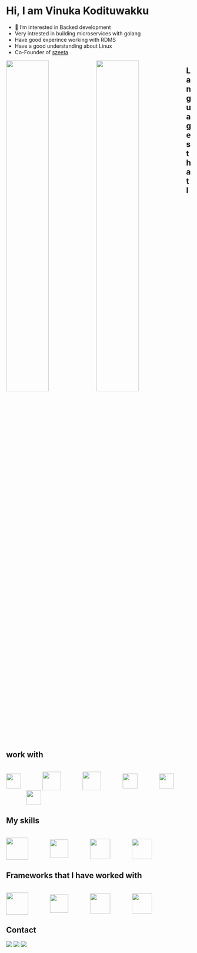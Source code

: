 # Hi, I am Vinuka Kodituwakku

- 👀 I’m interested in Backed development
- Very intrested in building microservices with golang
- Have good experince working with RDMS
- Have a good understanding about Linux
- Co-Founder of <a href="https://szeeta.com" target="_blank">szeeta</a>

<img align="left" width="48%" src="https://github-readme-vinukathejana.vercel.app/api?username=VinukaThejana&show_icons=true&theme=dracula&count_private=true"/>
<img align="left" width="48%" src="https://github-readme-streak-stats.herokuapp.com/?user=vinukaThejana&theme=dracula&hide_border=false"/>

## Languages that I work with

<div style="display: inline_block"><br>
 <img height="40" align="center" src="https://cdn.jsdelivr.net/gh/devicons/devicon/icons/go/go-original.svg" />
  &nbsp;&nbsp;&nbsp;&nbsp;&nbsp;&nbsp;&nbsp;&nbsp;&nbsp;&nbsp;&nbsp;&nbsp;&nbsp;
  <img height="50" align="center" src="https://cdn.jsdelivr.net/gh/devicons/devicon/icons/rust/rust-plain.svg" />
  &nbsp;&nbsp;&nbsp;&nbsp;&nbsp;&nbsp;&nbsp;&nbsp;&nbsp;&nbsp;&nbsp;&nbsp;&nbsp;
  <img height="50" align="center" src="https://cdn.jsdelivr.net/gh/devicons/devicon/icons/python/python-original.svg" />
  &nbsp;&nbsp;&nbsp;&nbsp;&nbsp;&nbsp;&nbsp;&nbsp;&nbsp;&nbsp;&nbsp;&nbsp;&nbsp;
  <img height="40" align="center" src="https://cdn.jsdelivr.net/gh/devicons/devicon/icons/typescript/typescript-original.svg" />
  &nbsp;&nbsp;&nbsp;&nbsp;&nbsp;&nbsp;&nbsp;&nbsp;&nbsp;&nbsp;&nbsp;&nbsp;&nbsp;
  <img height="40" align="center" src="https://cdn.jsdelivr.net/gh/devicons/devicon/icons/mysql/mysql-original.svg" />
  &nbsp;&nbsp;&nbsp;&nbsp;&nbsp;&nbsp;&nbsp;&nbsp;&nbsp;&nbsp;&nbsp;&nbsp;&nbsp;
  <img height="40" align="center" src="https://cdn.jsdelivr.net/gh/devicons/devicon/icons/lua/lua-original-wordmark.svg" />
  &nbsp;&nbsp;&nbsp;&nbsp;&nbsp;&nbsp;&nbsp;&nbsp;&nbsp;&nbsp;&nbsp;&nbsp;&nbsp;
</div>

## My skills
<div style="display: inline_block"><br>
 <img height="60" align="center" src="https://cdn.jsdelivr.net/gh/devicons/devicon/icons/docker/docker-original-wordmark.svg" />
  &nbsp;&nbsp;&nbsp;&nbsp;&nbsp;&nbsp;&nbsp;&nbsp;&nbsp;&nbsp;&nbsp;&nbsp;&nbsp;
  <img height="50" align="center" src="https://cdn.jsdelivr.net/gh/devicons/devicon/icons/linux/linux-original.svg" />
  &nbsp;&nbsp;&nbsp;&nbsp;&nbsp;&nbsp;&nbsp;&nbsp;&nbsp;&nbsp;&nbsp;&nbsp;&nbsp;
  <img height="55" align="center" src="https://cdn.jsdelivr.net/gh/devicons/devicon/icons/googlecloud/googlecloud-original.svg" />
  &nbsp;&nbsp;&nbsp;&nbsp;&nbsp;&nbsp;&nbsp;&nbsp;&nbsp;&nbsp;&nbsp;&nbsp;&nbsp;
  <img height="55" align="center" src="https://cdn.jsdelivr.net/gh/devicons/devicon/icons/amazonwebservices/amazonwebservices-original-wordmark.svg" />
  &nbsp;&nbsp;&nbsp;&nbsp;&nbsp;&nbsp;&nbsp;&nbsp;&nbsp;&nbsp;&nbsp;&nbsp;&nbsp;
</div>

## Frameworks that I have worked with

<div style="display: inline_block"><br>
 <img height="60" align="center" src="https://cdn.jsdelivr.net/gh/devicons/devicon/icons/nextjs/nextjs-original.svg" />
  &nbsp;&nbsp;&nbsp;&nbsp;&nbsp;&nbsp;&nbsp;&nbsp;&nbsp;&nbsp;&nbsp;&nbsp;&nbsp;
  <img height="50" align="center" src="https://trpc.io/img/logo.svg" />
  &nbsp;&nbsp;&nbsp;&nbsp;&nbsp;&nbsp;&nbsp;&nbsp;&nbsp;&nbsp;&nbsp;&nbsp;&nbsp;
  <img height="55" align="center" src="https://www.freelogovectors.net/wp-content/uploads/2022/01/prisma_logo-freelogovectors.net_.png" />
  &nbsp;&nbsp;&nbsp;&nbsp;&nbsp;&nbsp;&nbsp;&nbsp;&nbsp;&nbsp;&nbsp;&nbsp;&nbsp;
  <img height="55" align="center" src="https://cdn.jsdelivr.net/gh/devicons/devicon/icons/express/express-original.svg" />
  &nbsp;&nbsp;&nbsp;&nbsp;&nbsp;&nbsp;&nbsp;&nbsp;&nbsp;&nbsp;&nbsp;&nbsp;&nbsp;
</div>

## Contact
  
<div>
  <a href="https://www.linkedin.com/in/vinuka-kodituwakku-6081621b1/" target="_blank"><img src="https://img.shields.io/badge/-LinkedIn-%230077B?style=for-the-badge&logo=linkedin&logoColor=white" target="_blank"></a>
  <a href="https://twitter.com/vinukathejana" target="_blank"><img src="https://img.shields.io/badge/-Twitter-%230077B5?style=for-the-badge&logo=twitter&logoColor=white" target="_blank"></a>
  <a href = "mailto: vinukakodituwakku@gmail.com"><img src="https://img.shields.io/badge/-Gmail-%23EA4335?style=for-the-badge&logo=gmail&logoColor=white" target="_blank"></a>
 </br>
</br>

</div>
